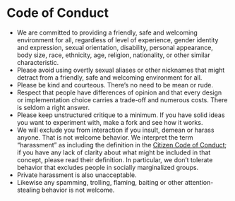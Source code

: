 # Code of Conduct
 - We are committed to providing a friendly, safe and welcoming environment for all, regardless of level of experience, gender identity and expression, sexual orientation, disability, personal appearance, body size, race, ethnicity, age, religion, nationality, or other similar characteristic.
 - Please avoid using overtly sexual aliases or other nicknames that might detract from a friendly, safe and welcoming environment for all.
 - Please be kind and courteous. There’s no need to be mean or rude.
 - Respect that people have differences of opinion and that every design or implementation choice carries a trade-off and numerous costs. There is seldom a right answer.
 - Please keep unstructured critique to a minimum. If you have solid ideas you want to experiment with, make a fork and see how it works.
 - We will exclude you from interaction if you insult, demean or harass anyone. That is not welcome behavior. We interpret the term “harassment” as including the definition in the [Citizen Code of Conduct](https://github.com/stumpsyn/policies/blob/master/citizen_code_of_conduct.md); if you have any lack of clarity about what might be included in that concept, please read their definition. In particular, we don’t tolerate behavior that excludes people in socially marginalized groups.
 - Private harassment is also unacceptable.
 - Likewise any spamming, trolling, flaming, baiting or other attention-stealing behavior is not welcome.
